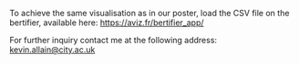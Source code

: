 To achieve the same visualisation as in our poster, load the CSV file on the bertifier, available here: https://aviz.fr/bertifier_app/

For further inquiry contact me at the following address: kevin.allain@city.ac.uk
